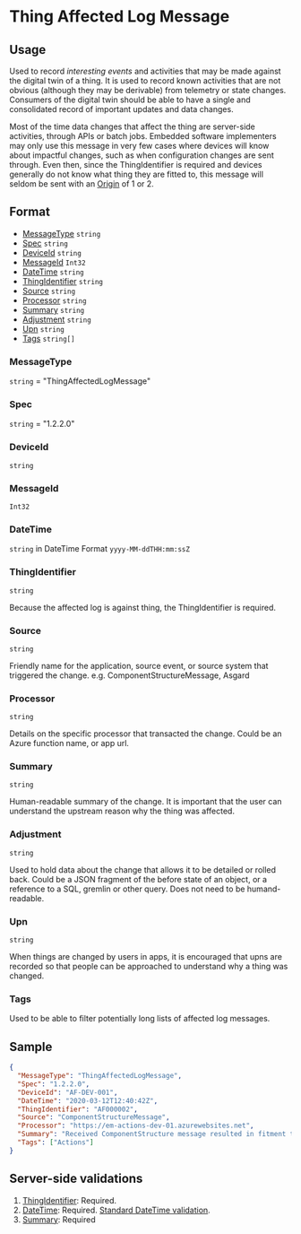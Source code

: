 # Thing Affected Log Message
## Usage
Used to record *interesting events* and activities that may be made against the digital twin of a thing. It is used to record known activities that are not obvious (although they may be derivable) from telemetry or state changes. Consumers of the digital twin should be able to have a single and consolidated record of important updates and data changes.

Most of the time data changes that affect the thing are server-side activities, through APIs or batch jobs. Embedded software implementers may only use this message in very few cases where devices will know about impactful changes, such as when configuration changes are sent through. Even then, since the ThingIdentifier is required and devices generally do not know what thing they are fitted to, this message will seldom be sent with an [Origin](../01-DeviceToCloud/CommonFields.md#origin) of 1 or 2.

## Format
* [MessageType](#messagetype) ```string```
* [Spec](#spec) ```string```
* [DeviceId](#deviceid) ```string```
* [MessageId](#messageid) ```Int32```
* [DateTime](#datetime) ```string```
* [ThingIdentifier](#thingidentifier) ```string```
* [Source](#source) ```string```
* [Processor](#processor) ```string```
* [Summary](#summary) ```string```
* [Adjustment](#Adjustment) ```string```
* [Upn](#upn) ```string```
* [Tags](#tags) ```string[]```

### MessageType
```string``` = "ThingAffectedLogMessage"
### Spec
```string``` = "1.2.2.0"
### DeviceId
```string``` 
### MessageId
```Int32```
### DateTime
```string``` in DateTime Format ```yyyy-MM-ddTHH:mm:ssZ```
### ThingIdentifier
```string``` 

Because the affected log is against thing, the ThingIdentifier is required.
### Source
```string```

Friendly name for the application, source event, or source system that triggered the change. e.g. ComponentStructureMessage, Asgard
### Processor
```string```

Details on the specific processor that transacted the change. Could be an Azure function name, or app url.
### Summary
```string```

Human-readable summary of the change. It is important that the user can understand the upstream reason why the thing was affected.
### Adjustment
```string```

Used to hold data about the change that allows it to be detailed or rolled back. Could be a JSON fragment of the before state of an object, or a reference to a SQL, gremlin or other query. Does not need to be humand-readable.

### Upn
```string```

When things are changed by users in apps, it is encouraged that upns are recorded so that people can be approached to understand why a thing was changed.
### Tags

Used to be able to filter potentially long lists of affected log messages.

## Sample
```JSON
{
  "MessageType": "ThingAffectedLogMessage",
  "Spec": "1.2.2.0",
  "DeviceId": "AF-DEV-001",
  "DateTime": "2020-03-12T12:40:42Z",
  "ThingIdentifier": "AF000002",
  "Source": "ComponentStructureMessage",
  "Processor": "https://em-actions-dev-01.azurewebsites.net",
  "Summary": "Received ComponentStructure message resulted in fitment to deviceId AF-DEV-001",
  "Tags": ["Actions"]
}
```
## Server-side validations
1.	[ThingIdentifier](#thingidentifier): Required.
2.	[DateTime](#datetime): Required. [Standard DateTime validation](../00-UsageNotes/DateTime-Formatting.md#standardddateTimevalidation).
3.  [Summary](#summary): Required
